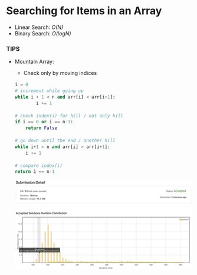 # Searching for Items in an Array

- Linear Search: _O(N)_
- Binary Search: _O(logN)_

### TIPS

- Mountain Array:

  - Check only by moving indices

  ```python
  i = 0
  # increment while going up
  while i + 1 < n and arr[i] < arr[i+1]:
          i += 1

  # check index(i) for hill / not only hill
  if i == 0 or i == n-1:
      return False

  # go down until the end / another hill
  while i+1 < n and arr[i] > arr[i+1]:
      i += 1

  # compare index(i)
  return i == n-1
  ```

  ![Mountain Array Validation](/assets/mountain_array.png)
